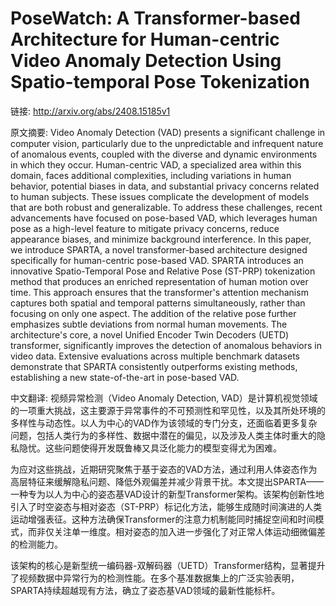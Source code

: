 # PoseWatch: A Transformer-based Architecture for Human-centric Video Anomaly Detection Using Spatio-temporal Pose Tokenization

链接: http://arxiv.org/abs/2408.15185v1

原文摘要:
Video Anomaly Detection (VAD) presents a significant challenge in computer
vision, particularly due to the unpredictable and infrequent nature of
anomalous events, coupled with the diverse and dynamic environments in which
they occur. Human-centric VAD, a specialized area within this domain, faces
additional complexities, including variations in human behavior, potential
biases in data, and substantial privacy concerns related to human subjects.
These issues complicate the development of models that are both robust and
generalizable. To address these challenges, recent advancements have focused on
pose-based VAD, which leverages human pose as a high-level feature to mitigate
privacy concerns, reduce appearance biases, and minimize background
interference. In this paper, we introduce SPARTA, a novel transformer-based
architecture designed specifically for human-centric pose-based VAD. SPARTA
introduces an innovative Spatio-Temporal Pose and Relative Pose (ST-PRP)
tokenization method that produces an enriched representation of human motion
over time. This approach ensures that the transformer's attention mechanism
captures both spatial and temporal patterns simultaneously, rather than
focusing on only one aspect. The addition of the relative pose further
emphasizes subtle deviations from normal human movements. The architecture's
core, a novel Unified Encoder Twin Decoders (UETD) transformer, significantly
improves the detection of anomalous behaviors in video data. Extensive
evaluations across multiple benchmark datasets demonstrate that SPARTA
consistently outperforms existing methods, establishing a new state-of-the-art
in pose-based VAD.

中文翻译:
视频异常检测（Video Anomaly Detection, VAD）是计算机视觉领域的一项重大挑战，这主要源于异常事件的不可预测性和罕见性，以及其所处环境的多样性与动态性。以人为中心的VAD作为该领域的专门分支，还面临着更多复杂问题，包括人类行为的多样性、数据中潜在的偏见，以及涉及人类主体时重大的隐私隐忧。这些问题使得开发既鲁棒又具泛化能力的模型变得尤为困难。

为应对这些挑战，近期研究聚焦于基于姿态的VAD方法，通过利用人体姿态作为高层特征来缓解隐私问题、降低外观偏差并减少背景干扰。本文提出SPARTA——一种专为以人为中心的姿态基VAD设计的新型Transformer架构。该架构创新性地引入了时空姿态与相对姿态（ST-PRP）标记化方法，能够生成随时间演进的人类运动增强表征。这种方法确保Transformer的注意力机制能同时捕捉空间和时间模式，而非仅关注单一维度。相对姿态的加入进一步强化了对正常人体运动细微偏差的检测能力。

该架构的核心是新型统一编码器-双解码器（UETD）Transformer结构，显著提升了视频数据中异常行为的检测性能。在多个基准数据集上的广泛实验表明，SPARTA持续超越现有方法，确立了姿态基VAD领域的最新性能标杆。

